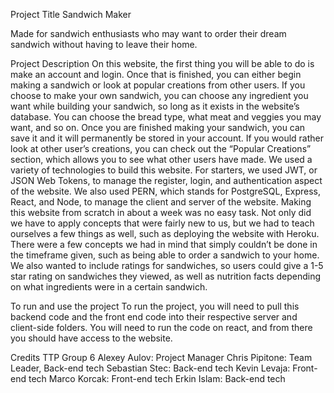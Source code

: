 Project Title
Sandwich Maker

Made for sandwich enthusiasts who may want to order their dream sandwich without having to leave their home.

Project Description
	On this website, the first thing you will be able to do is make an account and login. Once that is finished, you can either begin making a sandwich or look at popular creations from other users. If you choose to make your own sandwich, you can choose any ingredient you want while building your sandwich, so long as it exists in the website’s database. You can choose the bread type, what meat and veggies you may want, and so on. Once you are finished making your sandwich, you can save it and it will permanently be stored in your account. If you would rather look at other user’s creations, you can check out the “Popular Creations” section, which allows you to see what other users have made. 
	We used a variety of technologies to build this website. For starters, we used JWT, or JSON Web Tokens, to manage the register, login, and authentication aspect of the website. We also used PERN, which stands for PostgreSQL, Express, React, and Node, to manage the client and server of the website. 
	Making this website from scratch in about a week was no easy task. Not only did we have to apply concepts that were fairly new to us, but we had to teach ourselves a few things as well, such as deploying the website with Heroku. There were a few concepts we had in mind that simply couldn’t be done in the timeframe given, such as being able to order a sandwich to your home. We also wanted to include ratings for sandwiches, so users could give a 1-5 star rating on sandwiches they viewed, as well as nutrition facts depending on what ingredients were in a certain sandwich. 

To run and use the project
  To run the project, you will need to pull this backend code and the front end code into their respective server and client-side folders. You will need to run the code on react, and from there you should have access to the website.

Credits
TTP Group 6
Alexey Aulov: Project Manager
Chris Pipitone: Team Leader, Back-end tech
Sebastian Stec: Back-end tech
Kevin Levaja: Front-end tech
Marco Korcak: Front-end tech
Erkin Islam: Back-end tech
